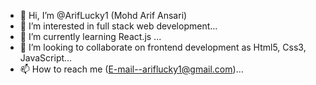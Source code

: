 - 👋 Hi, I’m @ArifLucky1 (Mohd Arif Ansari)
- 👀 I’m interested in full stack web development...
- 🌱 I’m currently learning React.js ...
- 💞️ I’m looking to collaborate on frontend development as Html5, Css3, JavaScript...
- 📫 How to reach me (E-mail--ariflucky1@gmail.com)...

<!---
ArifLucky1/ArifLucky1 is a ✨ special ✨ repository because its `README.md` (this file) appears on your GitHub profile.
You can click the Preview link to take a look at your changes.
--->
